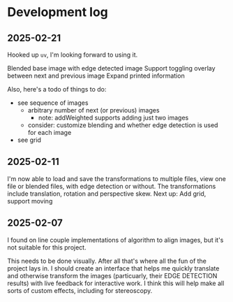 # Development log

## 2025-02-21
Hooked up `uv`, I'm looking forward to using it.

Blended base image with edge detected image
Support toggling overlay between next and previous image
Expand printed information

Also, here's a todo of things to do:
- see sequence of images
  - arbitrary number of next (or previous) images
    - note: addWeighted supports adding just two images
  - consider: customize blending and whether edge detection is used for each image
- see grid

## 2025-02-11
I'm now able to load and save the transformations to multiple files,
view one file or blended files, with edge detection or without.
The transformations include translation, rotation and perspective skew.
Next up:
Add grid, support moving 

## 2025-02-07
I found on line couple implementations of algorithm to align images, but it's not suitable for this project.

This needs to be done visually. After all that's where all the fun of the project lays in.
I should create an interface that helps me quickly translate and otherwise transform the images (particuarly, their EDGE DETECTION results)
with live feedback for interactive work.
I think this will help make all sorts of custom effects, including for stereoscopy.
